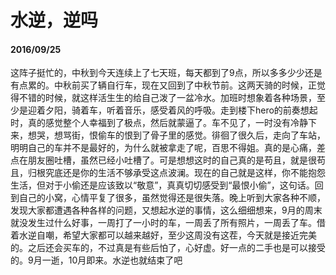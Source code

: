 # 水逆，逆吗
#### 2016/09/25

这阵子挺忙的，中秋到今天连续上了七天班，每天都到了9点，所以多多少少还是有点累的。中秋前买了辆自行车，现在又回到了中秋节前。这两天骑的时候，正觉得不错的时候，就这样活生生的给自己泼了一盆冷水。加班时想象着各种场景，至少是迎着夕阳，骑着车，听着音乐，感受着风的呼吸。走到楼下hero的前奏想起时，真的感觉整个人幸福到了极点，然后就蒙逼了。车不见了，一时没有冷静下来，想哭，想骂街，恨偷车的恨到了骨子里的感觉。徘徊了很久后，走向了车站，明明自己的车并不是最好的，为什么就被拿走了呢，百思不得姐。真的是心痛，差点在朋友圈吐槽，虽然已经小吐槽了。可是想想这时的自己真的是苟且，就是很苟且，归根究底还是你的生活不够承受这点波澜。现在的自己就是这样，你不能抱怨生活，但对于小偷还是应该致以“敬意”，真真切切感受到“最恨小偷”，这句话。回到自己的小窝，心情平复了很多，虽然觉得还是很失落。晚上听到大家各种不顺，发现大家都遭遇各种各样的问题，又想起水逆的事情，这么细细想来，9月的周末就没发生过什么好事，一周打了一小时的车，一周丢了所有照片，一周丢了车。借着水逆自嘲，希望大家都可以越来越好，至少这周没有这茬，今天就是接近完美的。之后还会买车的，不过真是有些后怕了，心好虚。好一点的二手也是可以接受的。9月一逝，10月即来。水逆也就结束了吧